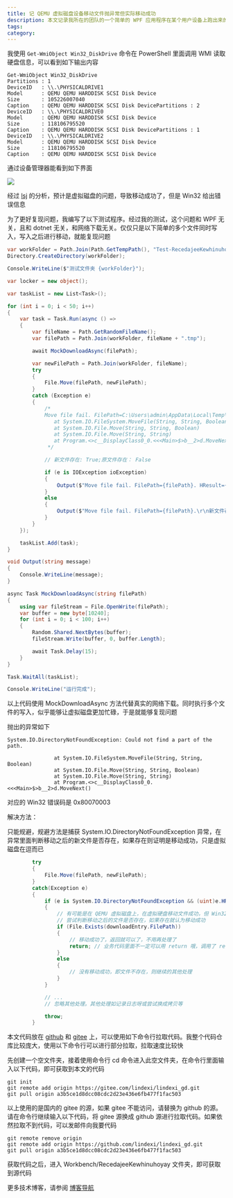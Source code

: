 ```yaml
---
title: 记 QEMU 虚拟磁盘设备移动文件抛异常但实际移动成功
description: 本文记录我所在的团队的一个简单的 WPF 应用程序在某个用户设备上跑出来的诡异行为。这个程序会从网上下载资源，下载的时候先下载到临时文件，再通过移动重命名的方式放到正确的路径。偶尔会出现下载成功，但是移动过程失败，但远程过去看却发现实际移动成功了
tags: 
category: 
---
```


<!-- CreateTime:2024/11/15 07:25:55 -->
<!-- 发布 -->
<!-- 博客 -->

我使用 `Get-WmiObject Win32_DiskDrive` 命令在 PowerShell 里面调用 WMI 读取硬盘信息，可以看到如下输出内容

```
Get-WmiObject Win32_DiskDrive
Partitions : 1
DeviceID   : \\.\PHYSICALDRIVE1
Model      : QEMU QEMU HARDDISK SCSI Disk Device
Size       : 105226007040
Caption    : QEMU QEMU HARDDISK SCSI Disk DevicePartitions : 2
DeviceID   : \\.\PHYSICALDRIVE0
Model      : QEMU QEMU HARDDISK SCSI Disk Device
Size       : 118106795520
Caption    : QEMU QEMU HARDDISK SCSI Disk DevicePartitions : 1
DeviceID   : \\.\PHYSICALDRIVE2
Model      : QEMU QEMU HARDDISK SCSI Disk Device
Size       : 118106795520
Caption    : QEMU QEMU HARDDISK SCSI Disk Device
```

通过设备管理器能看到如下界面

<!-- ![](image/记 QEMU 虚拟磁盘设备移动文件抛异常但实际移动成功/记 QEMU 虚拟磁盘设备移动文件抛异常但实际移动成功0.png) -->
![](http://cdn.lindexi.site/lindexi%2F202411142043157882.jpg)

经过 [lsj](https://blog.sdlsj.net/ ) 的分析，预计是虚拟磁盘的问题，导致移动成功了，但是 Win32 给出错误信息

为了更好复现问题，我编写了以下测试程序。经过我的测试，这个问题和 WPF 无关，且和 dotnet 无关，和网络下载无关。仅仅只是以下简单的多个文件同时写入，写入之后进行移动，就能复现问题

```csharp
var workFolder = Path.Join(Path.GetTempPath(), "Test-RecedajeeKewhinuhoyay");
Directory.CreateDirectory(workFolder);

Console.WriteLine($"测试文件夹 {workFolder}");

var locker = new object();

var taskList = new List<Task>();

for (int i = 0; i < 50; i++)
{
    var task = Task.Run(async () =>
    {
        var fileName = Path.GetRandomFileName();
        var filePath = Path.Join(workFolder, fileName + ".tmp");

        await MockDownloadAsync(filePath);

        var newFilePath = Path.Join(workFolder, fileName);
        try
        {
            File.Move(filePath, newFilePath);
        }
        catch (Exception e)
        {
            /*
            Move file fail. FilePath=C:\Users\admin\AppData\Local\Temp\Test-RecedajeeKewhinuhoyay\zvxau5gx.lmz.tmp. HResult=80070003;System.IO.DirectoryNotFoundException: Could not find a part of the path.
               at System.IO.FileSystem.MoveFile(String, String, Boolean)
               at System.IO.File.Move(String, String, Boolean)
               at System.IO.File.Move(String, String)
               at Program.<>c__DisplayClass0_0.<<<Main>$>b__2>d.MoveNext()
             */

            // 新文件存在: True;原文件存在： False

            if (e is IOException ioException)
            {
                Output($"Move file fail. FilePath={filePath}. HResult={ioException.HResult:X};\r\n新文件存在: {File.Exists(newFilePath)};原文件存在： {File.Exists(filePath)}\r\n{ioException}");
            }
            else
            {
                Output($"Move file fail. FilePath={filePath}.\r\n新文件存在: {File.Exists(newFilePath)};原文件存在： {File.Exists(filePath)}\r\n{e}");
            }
        }
    });

    taskList.Add(task);
}

void Output(string message)
{
    Console.WriteLine(message);
}

async Task MockDownloadAsync(string filePath)
{
    using var fileStream = File.OpenWrite(filePath);
    var buffer = new byte[10240];
    for (int i = 0; i < 100; i++)
    {
        Random.Shared.NextBytes(buffer);
        fileStream.Write(buffer, 0, buffer.Length);

        await Task.Delay(15);
    }
}

Task.WaitAll(taskList);

Console.WriteLine("运行完成");
```

以上代码使用 MockDownloadAsync 方法代替真实的网络下载。同时执行多个文件的写入，似乎能够让虚拟磁盘更加忙碌，于是就能够复现问题

抛出的异常如下

```
System.IO.DirectoryNotFoundException: Could not find a part of the path.

               at System.IO.FileSystem.MoveFile(String, String, Boolean)
               at System.IO.File.Move(String, String, Boolean)
               at System.IO.File.Move(String, String)
               at Program.<>c__DisplayClass0_0.<<<Main>$>b__2>d.MoveNext()
```

对应的 Win32 错误码是 0x80070003

解决方法：

只能规避，规避方法是捕获 System.IO.DirectoryNotFoundException 异常，在异常里面判断移动之后的新文件是否存在，如果存在则证明是移动成功，只是虚拟磁盘在逗而已

```csharp
        try
        {
            File.Move(filePath, newFilePath);
        }
        catch(Exception e)
        {
            if (e is System.IO.DirectoryNotFoundException && (uint)e.HResult == 0x80070003/*这个 0x80070003 是多余的判断，只是为了说明就是这种情况而已*/)
            {
                // 有可能是在 QEMU 虚拟磁盘上，在虚拟硬盘移动文件成功，但 Win32 返回失败
                // 尝试判断移动之后的文件是否存在，如果存在就认为移动成功
                if (File.Exists(downloadEntry.FilePath))
                {
                    // 移动成功了，返回就可以了，不用再处理了
                    return; // 业务代码里面不一定可以用 return 哦，调用了 return 将会结束方法了哦
                }
                else
                {
                    // 没有移动成功，即文件不存在，则继续的其他处理
                }
            }

            // ...
            // 忽略其他处理。其他处理如记录日志呀或尝试换成拷贝等

            throw;
        }
```

本文代码放在 [github](https://github.com/lindexi/lindexi_gd/tree/a3b5ce1d8dcc08cdc2d23e436e6fb477f1fac503/Workbench/RecedajeeKewhinuhoyay) 和 [gitee](https://gitee.com/lindexi/lindexi_gd/tree/a3b5ce1d8dcc08cdc2d23e436e6fb477f1fac503/Workbench/RecedajeeKewhinuhoyay) 上，可以使用如下命令行拉取代码。我整个代码仓库比较庞大，使用以下命令行可以进行部分拉取，拉取速度比较快

先创建一个空文件夹，接着使用命令行 cd 命令进入此空文件夹，在命令行里面输入以下代码，即可获取到本文的代码

```
git init
git remote add origin https://gitee.com/lindexi/lindexi_gd.git
git pull origin a3b5ce1d8dcc08cdc2d23e436e6fb477f1fac503
```

以上使用的是国内的 gitee 的源，如果 gitee 不能访问，请替换为 github 的源。请在命令行继续输入以下代码，将 gitee 源换成 github 源进行拉取代码。如果依然拉取不到代码，可以发邮件向我要代码

```
git remote remove origin
git remote add origin https://github.com/lindexi/lindexi_gd.git
git pull origin a3b5ce1d8dcc08cdc2d23e436e6fb477f1fac503
```

获取代码之后，进入 Workbench/RecedajeeKewhinuhoyay 文件夹，即可获取到源代码

更多技术博客，请参阅 [博客导航](https://blog.lindexi.com/post/%E5%8D%9A%E5%AE%A2%E5%AF%BC%E8%88%AA.html )
